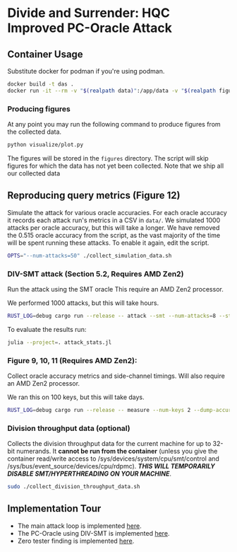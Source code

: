 # Divide and Surrender: HQC Improved PC-Oracle Attack

## Container Usage

Substitute docker for podman if you're using podman.

```sh
docker build -t das .
docker run -it --rm -v "$(realpath data)":/app/data -v "$(realpath figures)":/app/figures das
```

### Producing figures

At any point you may run the following command
to produce figures from the collected data.

```sh
python visualize/plot.py
```

The figures will be stored in the `figures` directory.
The script will skip figures for which the data has not yet been collected.
Note that we ship all our collected data


## Reproducing query metrics (Figure 12)

Simulate the attack for various oracle accuracies. 
For each oracle accuracy it records each attack run's metrics in a CSV in `data/`.
We simulated 1000 attacks per oracle accuracy, but this will take a longer.
We have removed the 0.515 oracle accuracy from the script, as the vast majority of the time will be spent running these attacks.
To enable it again, edit the script.

```sh
OPTS="--num-attacks=50" ./collect_simulation_data.sh
```

### DIV-SMT attack (Section 5.2, Requires AMD Zen2)

Run the attack using the SMT oracle
This require an AMD Zen2 processor.

We performed 1000 attacks, but this will take hours.

```sh
RUST_LOG=debug cargo run --release -- attack --smt --num-attacks=8 --stats-file=data/smt.csv
```

To evaluate the results run:

```sh
julia --project=. attack_stats.jl
```

### Figure 9, 10, 11 (Requires AMD Zen2):

Collect oracle accuracy metrics and side-channel timings.
Will also require an AMD Zen2 processor.

We ran this on 100 keys, but this will take days.

```sh
RUST_LOG=debug cargo run --release -- measure --num-keys 2 --dump-accuracy data/accuracy.csv --dump-timings data/timings.csv --max-n-traces 100
```

### Division throughput data (optional)

Collects the division throughput data for the current machine for up to 32-bit numerands.
It **cannot be run from the container** (unless you give the container read/write access to /sys/devices/system/cpu/smt/control and /sys/bus/event_source/devices/cpu/rdpmc).
***THIS WILL TEMPORARILY DISABLE SMT/HYPERTHREADING ON YOUR MACHINE***.

```sh
sudo ./collect_division_throughput_data.sh 
```

## Implementation Tour

- The main attack loop is implemented [here](https://github.com/hqc-attack/divide-and-surrender/blob/7ae02ea1606299160921a9c8f97cf07ce948df0d/src/main.rs#L1287-L1424).
- The PC-Oracle using DIV-SMT is implemented [here](https://github.com/hqc-attack/divide-and-surrender/blob/7ae02ea1606299160921a9c8f97cf07ce948df0d/src/main.rs#L142-L528).
- Zero tester finding is implemented [here](https://github.com/hqc-attack/divide-and-surrender/blob/7ae02ea1606299160921a9c8f97cf07ce948df0d/src/main.rs#L879-L1144).
